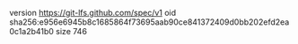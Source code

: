 version https://git-lfs.github.com/spec/v1
oid sha256:e956e6945b8c1685864f73695aab90ce841372409d0bb202efd2ea0c1a2b41b0
size 746
